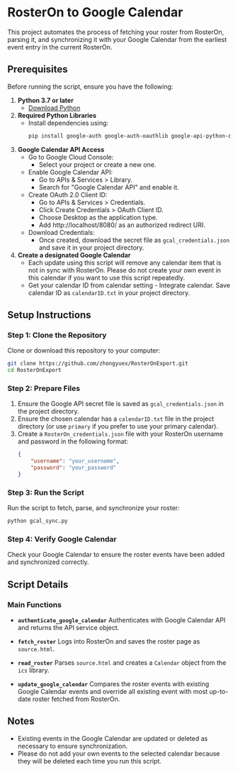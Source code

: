 # RosterOn to Google Calendar

This project automates the process of fetching your roster from RosterOn, parsing it, and synchronizing it with your Google Calendar from the earliest event entry in the current RosterOn.

## Prerequisites
Before running the script, ensure you have the following:

1. **Python 3.7 or later**
   - [Download Python](https://www.python.org/downloads/)
2. **Required Python Libraries**
   - Install dependencies using:
     ```bash
     pip install google-auth google-auth-oauthlib google-api-python-client bs4 ics requests pytz
     ```
3. **Google Calendar API Access**
   - Go to Google Cloud Console:
      * Select your project or create a new one.
   - Enable Google Calendar API:
     * Go to APIs & Services > Library.
     * Search for "Google Calendar API" and enable it.
   - Create OAuth 2.0 Client ID:
     * Go to APIs & Services > Credentials.
     * Click Create Credentials > OAuth Client ID.
     * Choose Desktop as the application type.
     * Add http://localhost/8080/ as an authorized redirect URI.
   - Download Credentials:
     * Once created, download the secret file as `gcal_credentials.json` and save it in your project directory.
4. **Create a designated Google Calendar**
   - Each update using this script will remove any calendar item that is not in sync with RosterOn. Please do not create your own event in this calendar if you want to use this script repeatedly.
   - Get your calendar ID from calendar setting - Integrate calendar. Save calendar ID as `calendarID.txt` in your project directory.

## Setup Instructions

### Step 1: Clone the Repository
Clone or download this repository to your computer:
```bash
git clone https://github.com/zhongyuex/RosterOnExport.git
cd RosterOnExport
```

### Step 2: Prepare Files
1. Ensure the Google API secret file is saved as `gcal_credentials.json` in the project directory.
2. Ensure the chosen calendar has a `calendarID.txt` file in the project directory (or use `primary` if you prefer to use your primary calendar).
3. Create a `RosterOn_credentials.json` file with your RosterOn username and password in the following format:
   ```json
   {
       "username": "your_username",
       "password": "your_password"
   }
   ```

### Step 3: Run the Script
Run the script to fetch, parse, and synchronize your roster:
```bash
python gcal_sync.py
```

### Step 4: Verify Google Calendar
Check your Google Calendar to ensure the roster events have been added and synchronized correctly.

## Script Details

### Main Functions

- **`authenticate_google_calendar`**
  Authenticates with Google Calendar API and returns the API service object.

- **`fetch_roster`**
  Logs into RosterOn and saves the roster page as `source.html`.

- **`read_roster`**
  Parses `source.html` and creates a `Calendar` object from the `ics` library.

- **`update_google_calendar`**
  Compares the roster events with existing Google Calendar events and override all existing event with most up-to-date roster fetched from RosterOn.

## Notes
- Existing events in the Google Calendar are updated or deleted as necessary to ensure synchronization.
- Please do not add your own events to the selected calendar because they will be deleted each time you run this script.

